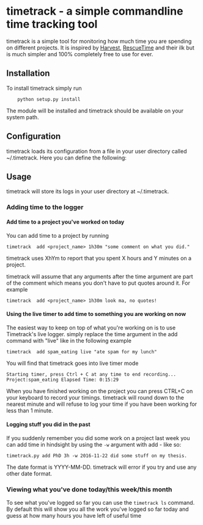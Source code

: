 # timetrack - a simple commandline time tracking tool

timetrack is a simple tool for monitoring how much time you are spending on
different projects. It is inspired by [Harvest](https://www.getharvest.com/),
[RescueTime](https://www.rescuetime.com/) and their ilk but is much simpler and
100% completely free to use for ever.


## Installation

To install timetrack simply run

````
    python setup.py install  
````

The module will be installed and timetrack should be available on your system
path.


## Configuration

timetrack loads its configuration from a file in your user directory called
~/.timetrack. Here you can define the following:


## Usage

timetrack will store its logs in your user directory at ~/.timetrack.

### Adding time to the logger

#### Add time to a project you've worked on today

You can add time to a project by running

````
timetrack  add <project_name> 1h30m "some comment on what you did."
````

timetrack uses XhYm to report that you spent X hours and Y minutes on a project.

timetrack will assume that any arguments after the time argument are part of
the comment which means you don't have to put quotes around it. For example

````
timetrack  add <project_name> 1h30m look ma, no quotes!
````

#### Using the live timer to add time to something you are working on now

The easiest way to keep on top of what you're working on is to use Timetrack's
live logger. simply replace the time argument in the add command with "live"
like in the following example

    timetrack  add spam_eating live "ate spam for my lunch"

You will find that timetrack goes into live timer mode

````
Starting timer, press Ctrl + C at any time to end recording...
Project:spam_eating Elapsed Time: 0:15:29
````

When you have finished working on the project you can press CTRL+C on your
keyboard to record your timings. timetrack will round down to the nearest
minute and will refuse to log your time if you have been working for less than
1 minute.

#### Logging stuff you did in the past

If you suddenly remember you did some work on a project last week you can add
time in hindsight by using the `-w` argument with add - like so:

````
timetrack.py add PhD 3h -w 2016-11-22 did some stuff on my thesis.
````

The date format is YYYY-MM-DD. timetrack will error if you try and use any other
date format.


### Viewing what you've done today/this week/this month

To see what you've logged so far  you can use the `timetrack ls` command. By
default this will show you all the work you've logged so far today and guess at
how many hours you have left of useful time
